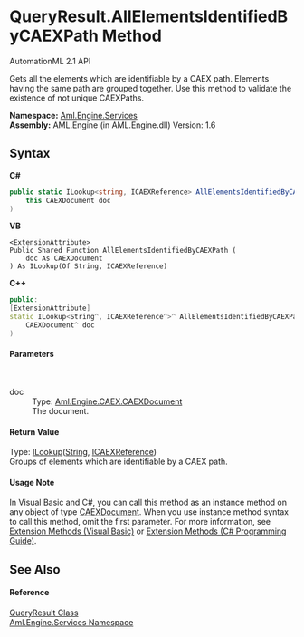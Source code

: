 # QueryResult.AllElementsIdentifiedByCAEXPath Method 
AutomationML 2.1 API 

Gets all the elements which are identifiable by a CAEX path. Elements having the same path are grouped together. Use this method to validate the existence of not unique CAEXPaths.

**Namespace:**&nbsp;<a href="N_Aml_Engine_Services">Aml.Engine.Services</a><br />**Assembly:**&nbsp;AML.Engine (in AML.Engine.dll) Version: 1.6

## Syntax

**C#**<br />
``` C#
public static ILookup<string, ICAEXReference> AllElementsIdentifiedByCAEXPath(
	this CAEXDocument doc
)
```

**VB**<br />
``` VB
<ExtensionAttribute>
Public Shared Function AllElementsIdentifiedByCAEXPath ( 
	doc As CAEXDocument
) As ILookup(Of String, ICAEXReference)
```

**C++**<br />
``` C++
public:
[ExtensionAttribute]
static ILookup<String^, ICAEXReference^>^ AllElementsIdentifiedByCAEXPath(
	CAEXDocument^ doc
)
```


#### Parameters
&nbsp;<dl><dt>doc</dt><dd>Type: <a href="T_Aml_Engine_CAEX_CAEXDocument">Aml.Engine.CAEX.CAEXDocument</a><br />The document.</dd></dl>

#### Return Value
Type: <a href="https://docs.microsoft.com/dotnet/api/system.linq.ilookup-2" target="_parent" rel="noopener noreferrer">ILookup</a>(<a href="https://docs.microsoft.com/dotnet/api/system.string" target="_parent" rel="noopener noreferrer">String</a>, <a href="T_Aml_Engine_Services_Interfaces_ICAEXReference">ICAEXReference</a>)<br />Groups of elements which are identifiable by a CAEX path.

#### Usage Note
In Visual Basic and C#, you can call this method as an instance method on any object of type <a href="T_Aml_Engine_CAEX_CAEXDocument">CAEXDocument</a>. When you use instance method syntax to call this method, omit the first parameter. For more information, see <a href="https://docs.microsoft.com/dotnet/visual-basic/programming-guide/language-features/procedures/extension-methods" target="_blank" rel="noopener noreferrer">Extension Methods (Visual Basic)</a> or <a href="https://docs.microsoft.com/dotnet/csharp/programming-guide/classes-and-structs/extension-methods" target="_blank" rel="noopener noreferrer">Extension Methods (C# Programming Guide)</a>.

## See Also


#### Reference
<a href="T_Aml_Engine_Services_QueryResult">QueryResult Class</a><br /><a href="N_Aml_Engine_Services">Aml.Engine.Services Namespace</a><br />